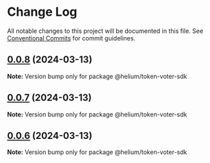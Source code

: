 # Change Log

All notable changes to this project will be documented in this file.
See [Conventional Commits](https://conventionalcommits.org) for commit guidelines.

## [0.0.8](https://github.com/helium/modular-governance/compare/v0.0.4...v0.0.8) (2024-03-13)

**Note:** Version bump only for package @helium/token-voter-sdk





## [0.0.7](https://github.com/helium/modular-governance/compare/v0.0.4...v0.0.7) (2024-03-13)

**Note:** Version bump only for package @helium/token-voter-sdk





## [0.0.6](https://github.com/helium/modular-governance/compare/v0.0.4...v0.0.6) (2024-03-13)

**Note:** Version bump only for package @helium/token-voter-sdk
